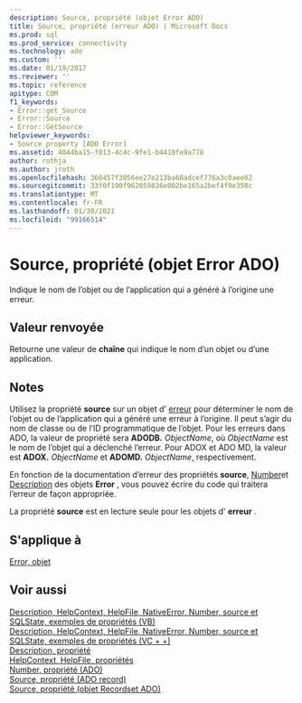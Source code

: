 ```yaml
---
description: Source, propriété (objet Error ADO)
title: Source, propriété (erreur ADO) | Microsoft Docs
ms.prod: sql
ms.prod_service: connectivity
ms.technology: ado
ms.custom: ''
ms.date: 01/19/2017
ms.reviewer: ''
ms.topic: reference
apitype: COM
f1_keywords:
- Error::get_Source
- Error::Source
- Error::GetSource
helpviewer_keywords:
- Source property [ADO Error]
ms.assetid: 4044ba15-f013-4c4c-9fe1-b4410fe9a778
author: rothja
ms.author: jroth
ms.openlocfilehash: 360457f3056ee27e213ba60adcef776a3c0aee02
ms.sourcegitcommit: 33f0f190f962059826e002be165a2bef4f9e350c
ms.translationtype: MT
ms.contentlocale: fr-FR
ms.lasthandoff: 01/30/2021
ms.locfileid: "99166514"
---
```

# <a name="source-property-ado-error"></a>Source, propriété (objet Error ADO)
Indique le nom de l’objet ou de l’application qui a généré à l’origine une erreur.  
  
## <a name="return-value"></a>Valeur renvoyée  
 Retourne une valeur de **chaîne** qui indique le nom d’un objet ou d’une application.  
  
## <a name="remarks"></a>Notes  
 Utilisez la propriété **source** sur un objet d' [erreur](./error-object.md) pour déterminer le nom de l’objet ou de l’application qui a généré une erreur à l’origine. Il peut s’agir du nom de classe ou de l’ID programmatique de l’objet. Pour les erreurs dans ADO, la valeur de propriété sera **ADODB.** _ObjectName_, où *ObjectName* est le nom de l’objet qui a déclenché l’erreur. Pour ADOX et ADO MD, la valeur est **ADOX.** _ObjectName_ et **ADOMD.** _ObjectName_, respectivement.  
  
 En fonction de la documentation d’erreur des propriétés **source**, [Number](./number-property-ado.md)et [Description](./description-property.md) des objets **Error** , vous pouvez écrire du code qui traitera l’erreur de façon appropriée.  
  
 La propriété **source** est en lecture seule pour les objets d' **erreur** .  
  
## <a name="applies-to"></a>S'applique à  
 [Error, objet](./error-object.md)  
  
## <a name="see-also"></a>Voir aussi  
 [Description, HelpContext, HelpFile, NativeError, Number, source et SQLState, exemples de propriétés (VB)](./description-helpcontext-helpfile-nativeerror-number-source-example-vb.md)   
 [Description, HelpContext, HelpFile, NativeError, Number, source et SQLState, exemples de propriétés (VC + +)](./description-helpcontext-helpfile-nativeerror-number-source-example-vc.md)   
 [Description, propriété](./description-property.md)   
 [HelpContext, HelpFile, propriétés](./helpcontext-helpfile-properties.md)   
 [Number, propriété (ADO)](./number-property-ado.md)   
 [Source, propriété (ADO record)](./source-property-ado-record.md)   
 [Source, propriété (objet Recordset ADO)](./source-property-ado-recordset.md)